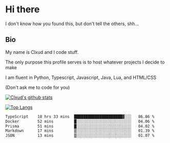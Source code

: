 

# Hi there
I don't know how you found this, but don't tell the others, shh...

## Bio
My name is Clxud and I code stuff.

The only purpose this profile serves is to host whatever projects I decide to make

I am fluent in Python, Typescript, Javascript, Java, Lua, and HTML/CSS



(Don't ask me to code for you)

[![Clxud's github stats](https://github-readme-stats.vercel.app/api?username=cloudwithax&count_private=true&theme=dark&show_icons=true)](https://github.com/anuraghazra/github-readme-stats) 

[![Top Langs](https://github-readme-stats.vercel.app/api/top-langs/?username=cloudwithax&theme=dark)](https://github.com/anuraghazra/github-readme-stats)

<!--START_SECTION:waka-->

```txt
TypeScript    18 hrs 33 mins  █████████████████████▓░░░   86.86 %
Docker        52 mins         █░░░░░░░░░░░░░░░░░░░░░░░░   04.06 %
Prisma        51 mins         █░░░░░░░░░░░░░░░░░░░░░░░░   04.02 %
Markdown      17 mins         ▒░░░░░░░░░░░░░░░░░░░░░░░░   01.39 %
JSON          13 mins         ▒░░░░░░░░░░░░░░░░░░░░░░░░   01.07 %
```

<!--END_SECTION:waka-->







